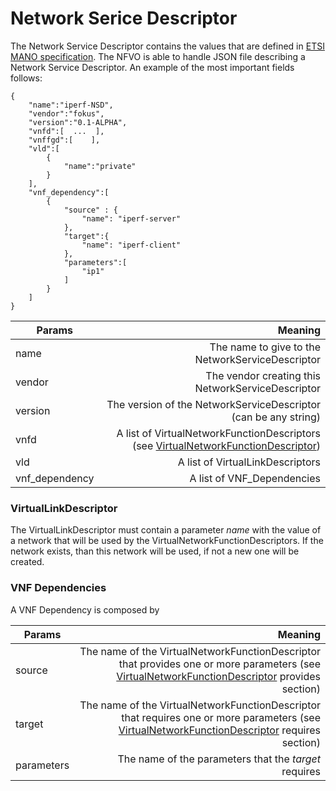 # Network Serice Descriptor

The Network Service Descriptor contains the values that are defined in [ETSI MANO specification][nfv-mano]. The NFVO is able to handle JSON file describing a Network Service Descriptor. An example of the most important fields follows:

```
{  
	"name":"iperf-NSD",
    "vendor":"fokus",
    "version":"0.1-ALPHA",
    "vnfd":[  ...  ],
    "vnffgd":[    ],
    "vld":[  
        {  
            "name":"private"
        }
    ],
    "vnf_dependency":[
    	{
      		"source" : {
       			"name": "iperf-server"
      		},
      		"target":{
        		"name": "iperf-client"
      		},
      		"parameters":[
        		"ip1"
      		]
    	}
    ]
}
```

| Params          				| Meaning       													|
| -------------   				| -------------:													|
| name  						| The name to give to the NetworkServiceDescriptor |
| vendor 						| The vendor creating this NetworkServiceDescriptor      	|
| version 						| The version of the NetworkServiceDescriptor (can be any string)      	|
| vnfd 							| A list of VirtualNetworkFunctionDescriptors (see [VirtualNetworkFunctionDescriptor][vnf-descriptor])      	|
| vld 							| A list of VirtualLinkDescriptors      	|
| vnf_dependency 				| A list of VNF_Dependencies      	|

### VirtualLinkDescriptor

The VirtualLinkDescriptor must contain a parameter _name_ with the value of a network that will be used by the VirtualNetworkFunctionDescriptors. If the network exists, than this network will be used, if not a new one will be created.

### VNF Dependencies

A VNF Dependency is composed by 

| Params          				| Meaning       													|
| -------------   				| -------------:													|
| source  						| The name of the VirtualNetworkFunctionDescriptor that provides one or more parameters (see [VirtualNetworkFunctionDescriptor][vnf-descriptor] provides section)|
| target 						| The name of the VirtualNetworkFunctionDescriptor that requires one or more parameters	(see [VirtualNetworkFunctionDescriptor][vnf-descriptor] requires section)|
| parameters					| The name of the parameters that the *target* requires     	|


<!---
References
-->

[vnf-descriptor]:vnf-descriptor
[nfv-mano]: http://www.etsi.org/deliver/etsi_gs/NFV-MAN/001_099/001/01.01.01_60/gs_NFV-MAN001v010101p.pdf

<!---
Script for open external links in a new tab
-->
<script type="text/javascript" charset="utf-8">
      // Creating custom :external selector
      $.expr[':'].external = function(obj){
          return !obj.href.match(/^mailto\:/)
                  && (obj.hostname != location.hostname);
      };
      $(function(){
        $('a:external').addClass('external');
        $(".external").attr('target','_blank');
      })
</script>